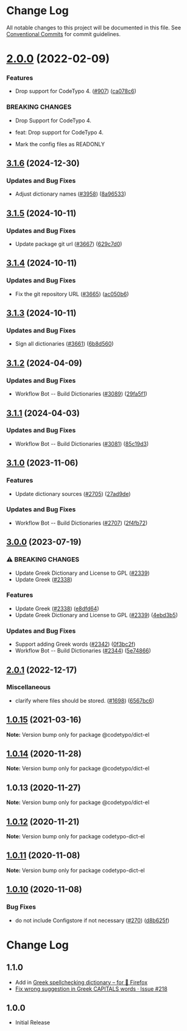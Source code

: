 # Change Log

All notable changes to this project will be documented in this file.
See [Conventional Commits](https://conventionalcommits.org) for commit guidelines.

# [2.0.0](https://github.com/khulnasoft/codetypo/compare/@codetypo/dict-el@1.0.15...@codetypo/dict-el@2.0.0) (2022-02-09)


### Features

* Drop support for CodeTypo 4. ([#907](https://github.com/khulnasoft/codetypo/issues/907)) ([ca078c6](https://github.com/khulnasoft/codetypo/commit/ca078c6a2e188cc3cf6276db1ba7e007f0f06f27))


### BREAKING CHANGES

* Drop Support for CodeTypo 4.

* feat: Drop support for CodeTypo 4.
* Mark the config files as READONLY





## [3.1.6](https://github.com/khulnasoft/codetypo/compare/@codetypo/dict-el@3.1.5...@codetypo/dict-el@3.1.6) (2024-12-30)


### Updates and Bug Fixes

* Adjust dictionary names ([#3958](https://github.com/khulnasoft/codetypo/issues/3958)) ([8a96533](https://github.com/khulnasoft/codetypo/commit/8a96533bec21280103740868b81559437c413501))

## [3.1.5](https://github.com/khulnasoft/codetypo/compare/@codetypo/dict-el@3.1.4...@codetypo/dict-el@3.1.5) (2024-10-11)


### Updates and Bug Fixes

* Update package git url ([#3667](https://github.com/khulnasoft/codetypo/issues/3667)) ([629c7d0](https://github.com/khulnasoft/codetypo/commit/629c7d0a5e1bacad1d3874b1f8372edc3494ef97))

## [3.1.4](https://github.com/khulnasoft/codetypo/compare/@codetypo/dict-el@3.1.3...@codetypo/dict-el@3.1.4) (2024-10-11)


### Updates and Bug Fixes

* Fix the git repository URL ([#3665](https://github.com/khulnasoft/codetypo/issues/3665)) ([ac050b6](https://github.com/khulnasoft/codetypo/commit/ac050b697d57820109995e92fac5ccc32ced1723))

## [3.1.3](https://github.com/khulnasoft/codetypo/compare/@codetypo/dict-el@3.1.2...@codetypo/dict-el@3.1.3) (2024-10-11)


### Updates and Bug Fixes

* Sign all dictionaries ([#3661](https://github.com/khulnasoft/codetypo/issues/3661)) ([6b8d560](https://github.com/khulnasoft/codetypo/commit/6b8d560cf51a593458ce42bca415859f872cfc97))

## [3.1.2](https://github.com/khulnasoft/codetypo/compare/@codetypo/dict-el@3.1.1...@codetypo/dict-el@3.1.2) (2024-04-09)


### Updates and Bug Fixes

* Workflow Bot -- Build Dictionaries ([#3089](https://github.com/khulnasoft/codetypo/issues/3089)) ([29fa5f1](https://github.com/khulnasoft/codetypo/commit/29fa5f1055e50e75911e5915ad188db1aca28559))

## [3.1.1](https://github.com/khulnasoft/codetypo/compare/@codetypo/dict-el@3.1.0...@codetypo/dict-el@3.1.1) (2024-04-03)


### Updates and Bug Fixes

* Workflow Bot -- Build Dictionaries ([#3081](https://github.com/khulnasoft/codetypo/issues/3081)) ([85c19d3](https://github.com/khulnasoft/codetypo/commit/85c19d31d453be427a465d49d5cb6abdd7d818f0))

## [3.1.0](https://github.com/khulnasoft/codetypo/compare/@codetypo/dict-el@3.0.0...@codetypo/dict-el@3.1.0) (2023-11-06)


### Features

* Update dictionary sources ([#2705](https://github.com/khulnasoft/codetypo/issues/2705)) ([27ad9de](https://github.com/khulnasoft/codetypo/commit/27ad9de120fc71bc1b9a2aacc4407c423aeee2fd))


### Updates and Bug Fixes

* Workflow Bot -- Build Dictionaries ([#2707](https://github.com/khulnasoft/codetypo/issues/2707)) ([2f4fb72](https://github.com/khulnasoft/codetypo/commit/2f4fb72ad0b370c78bdbc19f38ee6a452e767010))

## [3.0.0](https://github.com/khulnasoft/codetypo/compare/@codetypo/dict-el@2.0.1...@codetypo/dict-el@3.0.0) (2023-07-19)


### ⚠ BREAKING CHANGES

* Update Greek Dictionary and License to GPL ([#2339](https://github.com/khulnasoft/codetypo/issues/2339))
* Update Greek ([#2338](https://github.com/khulnasoft/codetypo/issues/2338))

### Features

* Update Greek ([#2338](https://github.com/khulnasoft/codetypo/issues/2338)) ([e8dfd64](https://github.com/khulnasoft/codetypo/commit/e8dfd644ffb49db8b8850ffdd8c3fa62c5a09ff2))
* Update Greek Dictionary and License to GPL ([#2339](https://github.com/khulnasoft/codetypo/issues/2339)) ([4ebd3b5](https://github.com/khulnasoft/codetypo/commit/4ebd3b5a7184768e51c32d9c697065e08b380c88))


### Updates and Bug Fixes

* Support adding Greek words ([#2342](https://github.com/khulnasoft/codetypo/issues/2342)) ([0f3bc2f](https://github.com/khulnasoft/codetypo/commit/0f3bc2fed89f6c9d5699613f0c66d72af17f9d7a))
* Workflow Bot -- Build Dictionaries ([#2344](https://github.com/khulnasoft/codetypo/issues/2344)) ([5e74866](https://github.com/khulnasoft/codetypo/commit/5e74866be0354bab2894d961ffffc61ac1b167f0))

## [2.0.1](https://github.com/khulnasoft/codetypo/compare/@codetypo/dict-el@2.0.0...@codetypo/dict-el@2.0.1) (2022-12-17)


### Miscellaneous

* clarify where files should be stored. ([#1698](https://github.com/khulnasoft/codetypo/issues/1698)) ([6567bc6](https://github.com/khulnasoft/codetypo/commit/6567bc62130404cb32945bdcc3bf07316c839396))

## [1.0.15](https://github.com/khulnasoft/codetypo/compare/@codetypo/dict-el@1.0.14...@codetypo/dict-el@1.0.15) (2021-03-16)

**Note:** Version bump only for package @codetypo/dict-el





## [1.0.14](https://github.com/khulnasoft/codetypo/compare/@codetypo/dict-el@1.0.13...@codetypo/dict-el@1.0.14) (2020-11-28)

**Note:** Version bump only for package @codetypo/dict-el





## 1.0.13 (2020-11-27)

**Note:** Version bump only for package @codetypo/dict-el





## [1.0.12](https://github.com/khulnasoft/codetypo/compare/codetypo-dict-el@1.0.11...codetypo-dict-el@1.0.12) (2020-11-21)

**Note:** Version bump only for package codetypo-dict-el

## [1.0.11](https://github.com/khulnasoft/codetypo/compare/codetypo-dict-el@1.0.10...codetypo-dict-el@1.0.11) (2020-11-08)

**Note:** Version bump only for package codetypo-dict-el

## [1.0.10](https://github.com/khulnasoft/codetypo/compare/codetypo-dict-el@1.0.9...codetypo-dict-el@1.0.10) (2020-11-08)

### Bug Fixes

- do not include Configstore if not necessary ([#270](https://github.com/khulnasoft/codetypo/issues/270)) ([d8b625f](https://github.com/khulnasoft/codetypo/commit/d8b625f2f42d5cc6c4a9390216ac1e5037886e44))

# Change Log

## 1.1.0

- Add in [Greek spellchecking dictionary – for 🦊 Firefox](https://addons.mozilla.org/en-US/firefox/addon/greek-spellchecking-dictionary/)
- [Fix wrong suggestion in Greek CAPITALS words · Issue #218](https://github.com/khulnasoft/codetypo/issues/218)

## 1.0.0

- Initial Release
